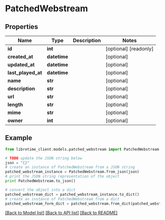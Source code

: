 # PatchedWebstream


## Properties

Name | Type | Description | Notes
------------ | ------------- | ------------- | -------------
**id** | **int** |  | [optional] [readonly] 
**created_at** | **datetime** |  | [optional] 
**updated_at** | **datetime** |  | [optional] 
**last_played_at** | **datetime** |  | [optional] 
**name** | **str** |  | [optional] 
**description** | **str** |  | [optional] 
**url** | **str** |  | [optional] 
**length** | **str** |  | [optional] 
**mime** | **str** |  | [optional] 
**owner** | **int** |  | [optional] 

## Example

```python
from libretime_client.models.patched_webstream import PatchedWebstream

# TODO update the JSON string below
json = "{}"
# create an instance of PatchedWebstream from a JSON string
patched_webstream_instance = PatchedWebstream.from_json(json)
# print the JSON string representation of the object
print PatchedWebstream.to_json()

# convert the object into a dict
patched_webstream_dict = patched_webstream_instance.to_dict()
# create an instance of PatchedWebstream from a dict
patched_webstream_form_dict = patched_webstream.from_dict(patched_webstream_dict)
```
[[Back to Model list]](../README.md#documentation-for-models) [[Back to API list]](../README.md#documentation-for-api-endpoints) [[Back to README]](../README.md)


